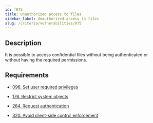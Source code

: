 ```yaml
---
id: f075
title: Unauthorized access to files
sidebar_label: Unauthorized access to files
slug: /criteria/vulnerabilities/075
---
```


## Description

It is possible to access confidential files
without being authenticated
or without having the required permissions.

## Requirements

- [096. Set user required privileges](/criteria/requirements/096)

- [176. Restrict system objects](/criteria/requirements/176)

- [264. Request authentication](/criteria/requirements/264)

- [320. Avoid client-side control enforcement](/criteria/requirements/320)
